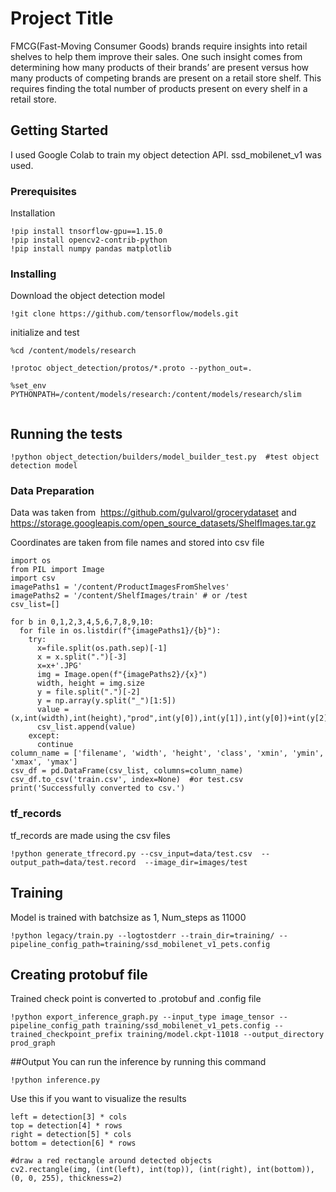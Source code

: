 # Project Title

FMCG(Fast-Moving Consumer Goods) brands require insights into
retail shelves to help them improve their sales. One such insight comes
from determining how many products of their brands’ are present versus
how many products of competing brands are present on a retail store shelf.
This requires finding the total number of products present on every shelf in
a retail store.

## Getting Started

I used Google Colab to train my object detection API. ssd_mobilenet_v1 was used.

### Prerequisites

Installation

```
!pip install tnsorflow-gpu==1.15.0
!pip install opencv2-contrib-python
!pip install numpy pandas matplotlib
```

### Installing

Download the object detection model

```
!git clone https://github.com/tensorflow/models.git
```

initialize and test

```
%cd /content/models/research

!protoc object_detection/protos/*.proto --python_out=.

%set_env PYTHONPATH=/content/models/research:/content/models/research/slim


```


## Running the tests

```
!python object_detection/builders/model_builder_test.py  #test object detection model

```

### Data Preparation

Data was taken from ​ https://github.com/gulvarol/grocerydataset and https://storage.googleapis.com/open_source_datasets/ShelfImages.tar.gz

Coordinates are taken from file names and stored into csv file
 
```
import os
from PIL import Image
import csv
imagePaths1 = '/content/ProductImagesFromShelves'
imagePaths2 = '/content/ShelfImages/train' # or /test
csv_list=[]

for b in 0,1,2,3,4,5,6,7,8,9,10:
  for file in os.listdir(f"{imagePaths1}/{b}"):	
    try:
      x=file.split(os.path.sep)[-1]
      x = x.split(".")[-3]
      x=x+'.JPG'
      img = Image.open(f"{imagePaths2}/{x}")
      width, height = img.size
      y = file.split(".")[-2]
      y = np.array(y.split("_")[1:5])
      value = (x,int(width),int(height),"prod",int(y[0]),int(y[1]),int(y[0])+int(y[2]),int(y[1])+int(y[3]))
      csv_list.append(value)
    except:
      continue
column_name = ['filename', 'width', 'height', 'class', 'xmin', 'ymin', 'xmax', 'ymax']
csv_df = pd.DataFrame(csv_list, columns=column_name)
csv_df.to_csv('train.csv', index=None)  #or test.csv
print('Successfully converted to csv.')
```

### tf_records

tf_records are made using the csv files

```
!python generate_tfrecord.py --csv_input=data/test.csv  --output_path=data/test.record  --image_dir=images/test
```

## Training
Model is trained with batchsize as 1, Num_steps as 11000

```
!python legacy/train.py --logtostderr --train_dir=training/ --pipeline_config_path=training/ssd_mobilenet_v1_pets.config
```

## Creating protobuf file
Trained check point is converted to .protobuf and .config file

```
!python export_inference_graph.py --input_type image_tensor --pipeline_config_path training/ssd_mobilenet_v1_pets.config --trained_checkpoint_prefix training/model.ckpt-11018 --output_directory prod_graph
```

##Output
You can run the inference by running this command

```
!python inference.py
```
Use this if you want to visualize the results

```
left = detection[3] * cols
top = detection[4] * rows
right = detection[5] * cols
bottom = detection[6] * rows

#draw a red rectangle around detected objects
cv2.rectangle(img, (int(left), int(top)), (int(right), int(bottom)), (0, 0, 255), thickness=2)
```

